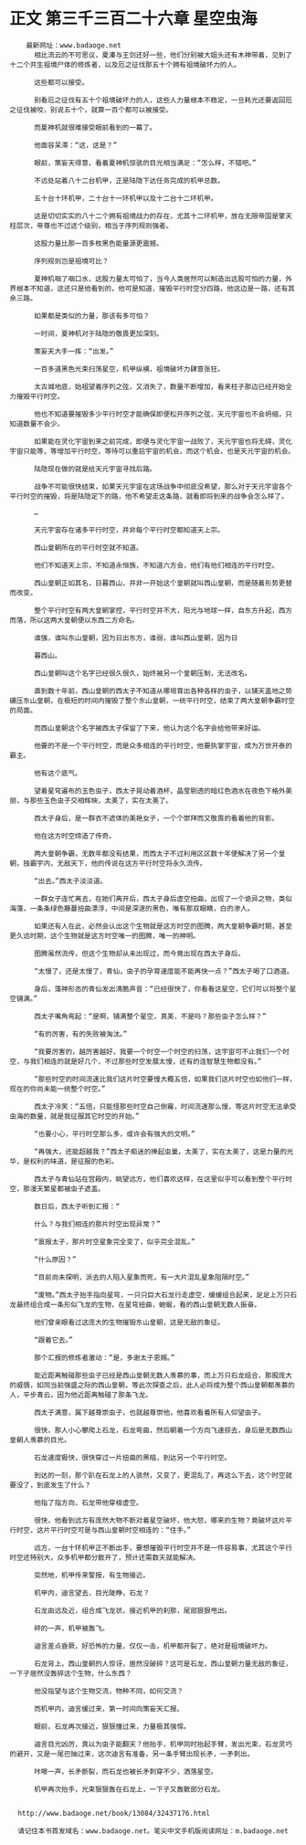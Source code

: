 # 正文 第三千三百二十六章 星空虫海
        最新网址：www.badaoge.net
          相比流云的不可思议，夏溱与王剑还好一些，他们分别被大姐头还有木神带着，见到了十二个共生祖境尸体的修炼者，以及厄之征伐那五十个拥有祖境破坏力的人。
      
          这些都可以接受。
      
          别看厄之征伐有五十个祖境破坏力的人，这些人力量根本不稳定，一旦耗光还要返回厄之征伐被咬，别说五十个，就算一百个都可以被接受。
      
          而夏神机就很难接受眼前看到的一幕了。
      
          他面容呆滞：“这，这是？”
      
          眼前，策妄天得意，看着夏神机惊骇的目光相当满足：“怎么样，不错吧。”
      
          不远处站着八十二台机甲，正是陆隐下达任务完成的机甲总数。
      
          五十台十环机甲，二十台十一环机甲以及十二台十二环机甲。
      
          这是切切实实的八十二个拥有祖境战力的存在，尤其十二环机甲，放在无限帝国是擎天柱层次，帝尊也不过这个级别，相当于序列规则强者。
      
          这股力量比那一百多枚黑色能量源更震撼。
      
          序列规则岂是祖境可比？
      
          夏神机咽了咽口水，这股力量太可怕了，当今人类居然可以制造出这股可怕的力量，外界根本不知道，这还只是他看到的，他可是知道，摧毁平行时空分四路，他这边是一路，还有其余三路。
      
          如果都是类似的力量，那该有多可怕？
      
          一时间，夏神机对于陆隐的敬畏更加深刻。
      
          策妄天大手一挥：“出发。”
      
          一百多道黑色光束扫荡星空，机甲纵横，祖境破坏力肆意张狂。
      
          太古城地底，始祖望着序列之弦，又消失了，数量不断增加，看来柱子那边已经开始全力摧毁平行时空。
      
          他也不知道要摧毁多少平行时空才能确保即便松开序列之弦，天元宇宙也不会坍缩，只知道数量不会少。
      
          如果能在灵化宇宙到来之前完成，即便与灵化宇宙一战败了，天元宇宙也将无碍，灵化宇宙只能等，等增加平行时空，等待可以重启宇宙的机会，而这个机会，也是天元宇宙的机会。
      
          陆隐现在做的就是给天元宇宙寻找后路。
      
          战争不可能很快结束，如果天元宇宙在这场战争中彻底没希望，那么对于天元宇宙各个平行时空的摧毁，将是陆隐定下的路，他不希望走这条路，就看即将到来的战争会怎么样了。
      
          …
      
          天元宇宙存在诸多平行时空，并非每个平行时空都知道天上宗。
      
          西山皇朝所在的平行时空就不知道。
      
          他们不知道天上宗，不知道永恒族，不知道六方会，他们有他们相连的平行时空。
      
          西山皇朝正如其名，日暮西山，并非一开始这个皇朝就叫西山皇朝，而是随着形势更替而改变。
      
          整个平行时空有两大皇朝掌控，平行时空并不大，阳光与地球一样，自东方升起，西方而落，所以这两大皇朝便以东西二方命名。
      
          谁强，谁叫东山皇朝，因为日出东方，谁弱，谁叫西山皇朝，因为日
      
          暮西山。
      
          西山皇朝叫这个名字已经很久很久，始终被另一个皇朝压制，无法改名。
      
          直到数十年前，西山皇朝的西太子不知道从哪培育出各种各样的虫子，以铺天盖地之势碾压东山皇朝，在极短的时间内摧毁了整个东山皇朝，一统平行时空，结束了两大皇朝争霸时空的局面。
      
          而西山皇朝这个名字被西太子保留了下来，他认为这个名字会给他带来好运。
      
          他要的不是一个平行时空，而是众多相连的平行时空，他要执掌宇宙，成为万世开泰的霸主。
      
          他有这个底气。
      
          望着星穹遍布的玉色虫子，西太子晃动着酒杯，晶莹剔透的暗红色酒水在夜色下格外美丽，与那些玉色虫子交相辉映，太美了，实在太美了。
      
          西太子身后，是一群衣不遮体的美艳女子，一个个崇拜而又敬畏的看着他的背影。
      
          他在这方时空缔造了传奇。
      
          两大皇朝争霸，无数年都没有结果，而西太子不过利用区区数十年便解决了另一个皇朝，独霸宇内，无敌天下，他的传说在这方平行时空将永久流传。
      
          “出去。”西太子淡淡道。
      
          一群女子连忙离去，在她们离开后，西太子身后虚空扭曲，出现了一个诡异之物，类似海藻，一条条绿色藤蔓扭曲漂浮，中间是深邃的黑色，唯有那双眼睛，白的渗人。
      
          如果还有人在此，必然会认出这个生物就是这方时空的图腾，两大皇朝争霸时期，甚至更久远时期，这个生物就是这方时空唯一的图腾，唯一的神明。
      
          图腾虽然流传，但这个生物却从未出现过，而今竟出现在西太子身后。
      
          “太慢了，还是太慢了，青仙，虫子的孕育速度能不能再快一点？”西太子喝了口酒道。
      
          身后，藻神形态的青仙发出清脆声音：“已经很快了，你看看这星空，它们可以将整个星空铺满。”
      
          西太子嘴角弯起：“是啊，铺满整个星空，真美，不是吗？那些虫子怎么样？”
      
          “有的厉害，有的失败被淘汰。”
      
          “我要厉害的，越厉害越好，我要一个时空一个时空的扫荡，这宇宙可不止我们一个时空，与我们相连的就是好几个，不过那些时空发展太慢，还有的连智慧生物都没有。”
      
          “那些时空的时间流速比我们这片时空要慢大概五倍，如果我们这片时空也如他们一样，现在的你尚未能一统整个时空。”
      
          西太子冷笑：“五倍，只能怪那些时空自己倒霉，时间流速那么慢，等这片时空无法承受虫海的数量，就是我征服其它时空的开始。”
      
          “也要小心，平行时空那么多，或许会有强大的文明。”
      
          “再强大，还能超越我？”西太子痴迷的捧起虫巢，太美了，实在太美了，这是力量的光华，是权利的味道，是征服的色彩。
      
          西太子与青仙站在宫殿内，眺望远方，他们喜欢这样，在这里似乎可以看到整个平行时空，那漫天繁星都被虫子遮盖。
      
          数日后，西太子听到汇报：“
      
          什么？与我们相连的那片时空出现异常？”
      
          “禀报太子，那片时空星象完全变了，似乎完全混乱。”
      
          “什么原因？”
      
          “目前尚未探明，派去的人陷入星象而死，有一大片混乱星象阻隔时空。”
      
          “废物。”西太子抬手指向星穹，一只只巨大石龙行走虚空，缓缓组合起来，足足上万只石龙最终组合成一条形似飞龙的生物，在星穹扭曲，蜿蜒，看的西山皇朝无数人振奋。
      
          他们曾亲眼看过这庞大的生物摧毁东山皇朝，这是无敌的象征。
      
          “跟着它去。”
      
          那个汇报的修炼者激动：“是，多谢太子恩赐。”
      
          能近距离触碰那些虫子已经是西山皇朝无数人羡慕的事，而上万只石龙组合，那股庞大的威慑，如同当前强盛之际的西山皇朝，等此次探查之后，此人必将成为整个西山皇朝都羡慕的人，平步青云，因为他近距离触碰了那条飞龙。
      
          西太子满意，属下越尊崇虫子，也就越尊崇他，他喜欢看着所有人仰望虫子。
      
          很快，那人小心攀爬上石龙，石龙弯曲，然后朝着一个方向飞速掠去，身后是无数西山皇朝人羡慕的目光。
      
          石龙速度极快，很快穿过一片扭曲的黑暗，到达另一个平行时空。
      
          到达的一刻，那个趴在石龙上的人骇然，又变了，更混乱了，再这么下去，这个时空就要没了，到底发生了什么？
      
          他指了指方向，石龙带他穿梭虚空。
      
          很快，他看到远方有庞然大物不断对着星空破坏，他大怒，哪来的生物？竟破坏这片平行时空，这片平行时空可是与西山皇朝时空相连的：“住手。”
      
          远方，一台十环机甲正不断出手，要想摧毁平行时空并不是一件容易事，尤其这个平行时空还特别大，众多机甲都分散开了，预计还需数天就能解决。
      
          突然地，机甲传来警报，有生物接近。
      
          机甲内，迪言望去，目光陡睁，石龙？
      
          石龙由远及近，组合成飞龙状，接近机甲的刹那，尾部狠狠甩出。
      
          砰的一声，机甲被轰飞。
      
          迪言差点昏厥，好恐怖的力量，仅仅一击，机甲都开裂了，绝对是祖境破坏力。
      
          石龙背上，西山皇朝的人惊讶，居然没破碎？这可是石龙，西山皇朝力量无敌的象征，一下子居然没轰碎这个生物，什么东西？
      
          他没指望与这个生物交流，物种不同，如何交流？
      
          而机甲内，迪言缓过来，第一时间向策妄天汇报。
      
          眼前，石龙再次接近，狠狠撞过来，力量极其强悍。
      
          迪言目光凶厉，真以为虫子能翻天？他抬手，机甲同时抬起手臂，发出光束，石龙灵巧的避开，又是一尾巴抽过来，这次迪言有准备，另一条手臂出现长矛，一矛刺出。
      
          咔嚓一声，长矛断裂，而石龙也被长矛刺穿不少，洒落星空。
      
          机甲再次抬手，光束狠狠轰在石龙上，一下子又轰散部分石龙。
      
      
      http://www.badaoge.net/book/13084/32437176.html
      
      请记住本书首发域名：www.badaoge.net。笔尖中文手机版阅读网址：m.badaoge.net